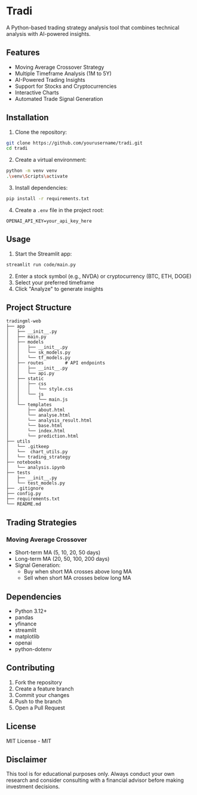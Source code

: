 ﻿# Tradi

A Python-based trading strategy analysis tool that combines technical analysis with AI-powered insights.


## Features

- Moving Average Crossover Strategy
- Multiple Timeframe Analysis (1M to 5Y)
- AI-Powered Trading Insights
- Support for Stocks and Cryptocurrencies
- Interactive Charts
- Automated Trade Signal Generation

## Installation

1. Clone the repository:
```bash
git clone https://github.com/yourusername/tradi.git
cd tradi
```

2. Create a virtual environment:
```bash
python -m venv venv
.\venv\Scripts\activate
```

3. Install dependencies:
```bash
pip install -r requirements.txt
```

4. Create a `.env` file in the project root:
```properties
OPENAI_API_KEY=your_api_key_here
```

## Usage

1. Start the Streamlit app:
```bash
streamlit run code/main.py
```

2. Enter a stock symbol (e.g., NVDA) or cryptocurrency (BTC, ETH, DOGE)
3. Select your preferred timeframe
4. Click "Analyze" to generate insights
## Project Structure

```
tradingml-web
├── app               
│   ├── __init__.py   
│   ├── main.py       
│   ├── models        
│   │   ├── __init__.py
│   │   └── sk_models.py
│   │   └── tf_models.py
│   ├── routes        # API endpoints
│   │   ├── __init__.py
│   │   └── api.py
│   ├── static        
│   │   ├── css
│   │   │   └── style.css
│   │   └── js
│   │       └── main.js
│   └── templates    
│       ├── about.html
│       └── analyse.html
│       └── analysis_result.html
│       └── base.html
│       └── index.html
│       └── prediction.html
├── utils             
│   └── .gitkeep
│   └──  chart_utils.py
│   └── trading_strategy
├── notebooks        
│   └── analysis.ipynb
├── tests             
│   ├── __init__.py
│   └── test_models.py
├── .gitignore       
├── config.py        
├── requirements.txt 
└── README.md         
```
## Trading Strategies

### Moving Average Crossover
- Short-term MA (5, 10, 20, 50 days)
- Long-term MA (20, 50, 100, 200 days)
- Signal Generation:
  - Buy when short MA crosses above long MA
  - Sell when short MA crosses below long MA

## Dependencies

- Python 3.12+
- pandas
- yfinance
- streamlit
- matplotlib
- openai
- python-dotenv

## Contributing

1. Fork the repository
2. Create a feature branch
3. Commit your changes
4. Push to the branch
5. Open a Pull Request

## License

MIT License - MIT

## Disclaimer

This tool is for educational purposes only. Always conduct your own research and consider consulting with a financial advisor before making investment decisions.
